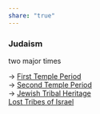 ```yaml
---  
share: "true"  
---  
```

### Judaism  
  
two major times  
  
-> [First Temple Period](./First%20Temple%20Period.md)   
-> [Second Temple Period](./Second%20Temple%20Period.md)  
-> [Jewish Tribal Heritage](./Jewish%20Tribal%20Heritage.md)  
[Lost Tribes of Israel](Lost%20Tribes%20of%20Israel.md)  
  
